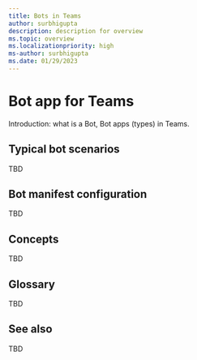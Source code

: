 ```yaml
---
title: Bots in Teams
author: surbhigupta
description: description for overview
ms.topic: overview
ms.localizationpriority: high
ms-author: surbhigupta
ms.date: 01/29/2023
---
```



# Bot app for Teams

Introduction: what is a Bot, Bot apps (types) in Teams.


## Typical bot scenarios

TBD

## Bot manifest configuration

TBD

## Concepts 

TBD

## Glossary

TBD

## See also

TBD



<!---
## Bots in Teams

How does a bot in Teams helps a user?
Introduction and an infographic or video that shows user experience for bots in Teams.
Introduction to scopes where bots work and how influence user interaction. Bot type vs. scope matrix.

## Dev experience for bot interaction in Teams

An infographic that shows the end-to-end interaction between a conversational bot app and a user through the network/tenant.
Could add similar infographics for other bot types

## Bot users and bot features

Bot features vs bot user types
Introduction to bot user journeys based on user's beginner or advanced level

Interactive infographic:

* New user journey:
  * Basic bot concepts
  * Basic bot building in TTK - link back to Get started
  * Building basic bot using code samples
    * Learn bot activities, activity handlers, bot SDKs, etc.
    * Configure bot
    * Format message using Adaptive cards
    * Interactive messages
    * Send and receive files
    * API changes to fetch team or chat members
    * Optimize bot with rate limiting
* Advanced user journey:
  * Learn and build call and media bots
  * Build AI bot
  * Extend AI bot to Copilot

## Common bot scenarios

TBD

## Bot manifest config

TBD
--->